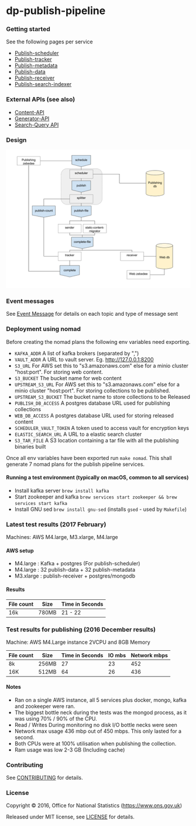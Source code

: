 dp-publish-pipeline
================

### Getting started
See the following pages per service
* [Publish-scheduler](publish-scheduler/README.md)
* [Publish-tracker](publish-tracker/README.md)
* [Publish-metadata](publish-metadata/README.md)
* [Publish-data](publish-data/README.md)
* [Publish-receiver](publish-receiver/README.md)
* [Publish-search-indexer](Publish-search-indexer/README.md)

### External APIs (see also)
* [Content-API](../dp-content-api/README.md)
* [Generator-API](../dp-generator-api/README.md)
* [Search-Query API](../dp-search-query/README.md)

### Design
![alt Design](doc/design.png)

### Event messages
See [Event Message](doc/Messages.md) for details on each topic and type of message sent

### Deployment using nomad
Before creating the nomad plans the following env variables need exporting.

* ```KAFKA_ADDR``` A list of kafka brokers (separated by ",")
* ```VAULT_ADDR``` A URL to vault server. Eg. http://127.0.0.1:8200
* ```S3_URL``` For AWS set this to "s3.amazonaws.com" else for a minio cluster "host:port". For storing web content.
* ```S3_BUCKET``` The bucket name for web content
* ```UPSTREAM_S3_URL``` For AWS set this to "s3.amazonaws.com" else for a minio cluster "host:port". For storing collections to be published.
* ```UPSTREAM_S3_BUCKET``` The bucket name to store collections to be Released
* ```PUBLISH_DB_ACCESS``` A postgres database URL used for publishing collections
* ```WEB_DB_ACCESS``` A postgres database URL used for storing released content
* ```SCHEDULER_VAULT_TOKEN``` A token used to access vault for encryption keys
* ```ELASTIC_SEARCH_URL``` A URL to a elastic search cluster
* ```S3_TAR_FILE``` A S3 location containing a tar file with all the publishing binaries built

Once all env variables have been exported run ```make nomad```. This shall generate 7 nomad
plans for the publish pipeline services.

#### Running a test environment (typically on macOS, common to all services)
* Install kafka server ```brew install kafka```
* Start zookeeper and kafka ```brew services start zookeeper && brew services start kafka```
* Install GNU sed `brew install gnu-sed` (installs `gsed` - used by `Makefile`)

### Latest test results (2017 February)
Machines: AWS M4.large, M3.xlarge, M4.large

#### AWS setup
* M4.large : Kafka + postgres (For publish-scheduler)
* M4.large : 32 publish-data + 32 publish-metadata
* M3.xlarge : publish-receiver + postgres/mongodb

#### Results
| File count | Size   |  Time in Seconds   |
|------------|--------|--------------------|
| 16k         | 780MB  |  21 - 22          |

### Test results for publishing (2016 December results)
Machine: AWS M4.Large instance 2VCPU and 8GB Memory

| File count | Size   |  Time in Seconds   |  IO mbs  | Network mbps |
|------------|--------|--------------------|----------|--------------|
| 8k         | 256MB  |  27                |  23      |  452         |
| 16K        | 512MB  |  64                |  26      |  436         |

#### Notes
* Ran on a single AWS instance, all 5 services plus docker, mongo, kafka and zookeeper were ran.
* The biggest bottle neck during the tests was the mongod process, as it was using 70% / 90% of the CPU.
* Read / Writes During monitoring no disk I/O bottle necks were seen
* Network max usage 436 mbp out of 450 mbps. This only lasted for a second.
* Both CPUs were at 100% utilisation when publishing the collection.
* Ram usage was low 2-3 GB (Including cache)

### Contributing

See [CONTRIBUTING](CONTRIBUTING.md) for details.

### License

Copyright ©‎ 2016, Office for National Statistics (https://www.ons.gov.uk)

Released under MIT license, see [LICENSE](LICENSE.md) for details.
